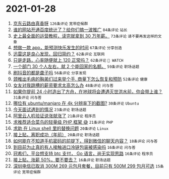 # 2021-01-28

1. [京东云路由真香呀](https://www.v2ex.com/t/749121) `126条评论` `宽带症候群`
1. [谁的网站开通百度统计了？给你们搞一波推广](https://www.v2ex.com/t/749107) `84条评论` `站长`
1. [史上最全面的运营教程，读完就拿到 30 万年薪。](https://www.v2ex.com/t/749163) `73条评论` `请不要再发这样的文章`
1. [想做一款 app，能预测快乐发生的时间](https://www.v2ex.com/t/749161) `67条评论` `分享创造`
1. [迅雷这是良心发现，回归简约？](https://www.v2ex.com/t/749096) `62条评论` `互联网`
1. [只是走路，心率随便就上 120 正常吗？](https://www.v2ex.com/t/749190) `62条评论` ` WATCH`
1. [一个部门 30 个人左右，就 2 个能回家的名额。](https://www.v2ex.com/t/749131) `59条评论` `职场话题`
1. [刷抖音的都是聋子吗](https://www.v2ex.com/t/749097) `56条评论` `分享发现`
1. [颈椎出毛病的胸弟们过来举个手. 商量下怎么恢复和预防](https://www.v2ex.com/t/749108) `52条评论` `健康`
1. [女友对我跳槽的薪资要求太高怎么办](https://www.v2ex.com/t/749289) `48条评论` `问与答`
1. [如果你提前 24 小时造出了方舟，在地球将会遭遇灭世洪水前，你会带上谁？](https://www.v2ex.com/t/749093) `31条评论` `问与答`
1. [哪位有 ubuntu/manjaro 在 4k 分辨率下的截图?](https://www.v2ex.com/t/749254) `30条评论` `Ubuntu`
1. [今天面试遇到的情况](https://www.v2ex.com/t/749291) `23条评论` `职场话题`
1. [阿里云人机验证说涨就涨了](https://www.v2ex.com/t/749263) `21条评论` `程序员`
1. [求推荐适合菜鸟的轻量级 PHP 框架 😅](https://www.v2ex.com/t/749247) `21条评论` `PHP`
1. [求助 在 Linux shell 里的替换问题](https://www.v2ex.com/t/749294) `20条评论` `Linux`
1. [接上贴，离职成功（年前）](https://www.v2ex.com/t/749094) `20条评论` `职场话题`
1. [如何能在不知道手机密码的前提下，得到微信的聊天内容？](https://www.v2ex.com/t/749264) `18条评论` `问与答`
1. [到目前为止真的有人接触进口冷链包装被感染吗](https://www.v2ex.com/t/749316) `16条评论` `问与答`
1. [冠希们，平台想支持 btc 支付， Go 语言，尚无实现思路](https://www.v2ex.com/t/749221) `16条评论` `程序员`
1. [接上贴，涨薪 50%，要不要去？](https://www.v2ex.com/t/749109) `16条评论` `职场话题`
1. [深圳电信已取消 300M 269 元包月套餐，目前只有 500M 299 包月可选](https://www.v2ex.com/t/749281) `15条评论` `宽带症候群`
